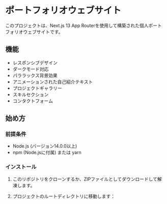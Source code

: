 # ポートフォリオウェブサイト

このプロジェクトは、Next.js 13 App Routerを使用して構築された個人ポートフォリオウェブサイトです。

## 機能

- レスポンシブデザイン
- ダークモード対応
- パララックス背景効果
- アニメーションされた自己紹介テキスト
- プロジェクトギャラリー
- スキルセクション
- コンタクトフォーム

## 始め方

### 前提条件

- Node.js (バージョン14.0.0以上)
- npm (Node.jsに付属) または yarn

### インストール

1. このリポジトリをクローンするか、ZIPファイルとしてダウンロードして解凍します。

2. プロジェクトのルートディレクトリに移動します：

